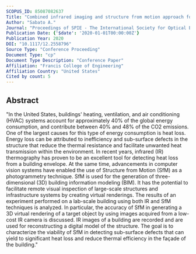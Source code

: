 ```yaml
---
SCOPUS_ID: 85087082637
Title: "Combined infrared imaging and structure from motion approach for building thermal energy efficiency and damage assessment"
Author: "Sabato A."
Journal: "Proceedings of SPIE - The International Society for Optical Engineering"
Publication Date: {'$date': '2020-01-01T00:00:00Z'}
Publication Year: 2020
DOI: "10.1117/12.2558796"
Source Type: "Conference Proceeding"
Document Type: "cp"
Document Type Description: "Conference Paper"
Affiliation: "Francis College of Engineering"
Affiliation Country: "United States"
Cited by count: 5
---
```


## Abstract
"In the United States, buildings' heating, ventilation, and air conditioning (HVAC) systems account for approximately 40% of the global energy consumption, and contribute between 40% and 48% of the CO2 emissions. One of the largest causes for this type of energy consumption is heat loss. Energy loss can be attributed to inefficiency and sub-surface defects in the structure that reduce the thermal resistance and facilitate unwanted heat transmission within the environment. In recent years, infrared (IR) thermography has proven to be an excellent tool for detecting heat loss from a building envelope. At the same time, advancements in computer vision systems have enabled the use of Structure from Motion (SfM) as a photogrammetry technique. SfM is used for the generation of three-dimensional (3D) building information modeling (BIM). It has the potential to facilitate remote visual inspection of large-scale structures and infrastructure systems by creating virtual renderings. The results of an experiment performed on a lab-scale building using both IR and SfM techniques is analyzed. In particular, the accuracy of SfM in generating a 3D virtual rendering of a target object by using images acquired from a low-cost IR camera is discussed. IR images of a building are recorded and are used for reconstructing a digital model of the structure. The goal is to characterize the viability of SfM in detecting sub-surface defects that can yield to significant heat loss and reduce thermal efficiency in the façade of the building."
